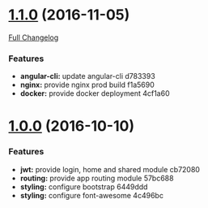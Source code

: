 <a name="1.1.0"></a>
# [1.1.0](https://github.com/TheDonDope/crudular/releases/tag/v1.1.0) (2016-11-05)

[Full Changelog](https://github.com/TheDonDope/crudular/compare/v1.0.0...v1.1.0)

### Features

* **angular-cli:** update angular-cli d783393
* **nginx:** provide nginx prod build f1a5690
* **docker:** provide docker deployment 4cf1a60


<a name="1.0.0"></a>
# [1.0.0](https://github.com/TheDonDope/crudular/releases/tag/v1.0.0) (2016-10-10)


### Features

* **jwt:** provide login, home and shared module cb72080
* **routing:** provide app routing module 57bc688
* **styling:** configure bootstrap 6449ddd
* **styling:** configure font-awesome 4c496bc



